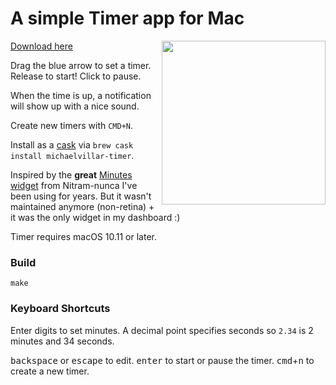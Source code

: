 # A simple Timer app for Mac

<img src="/screenshots/timer.png?raw=true" width="262" align="right">

[Download here](https://github.com/michaelvillar/timer-app/releases)

Drag the blue arrow to set a timer. Release to start! Click to pause.

When the time is up, a notification will show up with a nice sound.

Create new timers with `CMD+N`.

Install as a [cask](https://caskroom.github.io) via `brew cask install michaelvillar-timer`.

Inspired by the **great** [Minutes widget](http://minutes.en.softonic.com/mac) from Nitram-nunca I've been using for years. But it wasn't maintained anymore (non-retina) + it was the only widget in my dashboard :)

Timer requires macOS 10.11 or later.

### Build

```
make
```

### Keyboard Shortcuts

Enter digits to set minutes. A decimal point specifies seconds so `2.34` is 2 minutes and 34 seconds.

<kbd>backspace</kbd> or <kbd>escape</kbd> to edit.
<kbd>enter</kbd> to start or pause the timer.
<kbd>cmd</kbd>+<kbd>n</kbd> to create a new timer.
